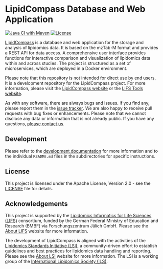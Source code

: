# LipidCompass Database and Web Application
[![Java CI with Maven](https://github.com/lifs-tools/lipidcompass-code/actions/workflows/maven.yml/badge.svg)](https://github.com/lifs-tools/lipidcompass-code/actions/workflows/maven.yml)
[![License](https://img.shields.io/badge/License-Apache%202.0-blue.svg)](https://github.com/lifs-tools/lipidcompass-code/LICENSE)


[LipidCompass](https://lipidcompass.org) is a database and web application for the storage and analysis of lipidomics data. It is based on the mzTab-M format and provides a REST API for data access. A comprehensive user interface provides functions for interactive comparison and visualization of lipidomics data within and across studies. The project is structured as a set of microservices, which are deployed in a Docker environment.

Please note that this repository is not intended for direct use by end users. It is a development repository for the LipidCompass project. For more information, please visit the [LipidCompass website](https://lipidcompass.org) or the [LIFS Tools website](https://lifs-tools.org).

As with any software, there are always bugs and issues. If you find any, please report them in the [issue tracker](https://github.com/lifs-tools/lipidcompass-code/issues). We are also happy to receive pull requests with bug fixes or enhancements. Please note that we cannot disclose any data or information that is not already public. If you have any questions, [please contact us](https://lifs-tools.org/support.html).

## Development

Please refer to the [development documentation](./docs/README.md) for more information and to the individual `README.md` files in the subdirectories for specific instructions.

## License

This project is licensed under the Apache License, Version 2.0 - see the [LICENSE](./LICENSE) file for details.

## Acknowledgements

This project is supported by the [Lipidomics Informatics for Life Sciences (LIFS)](https://lifs-tools.org) consortium, funded by the German Federal Ministry of Education and Research (BMBF) via Forschungszentrum Jülich GmbH. Please see the [About LIFS](https://lifs-tools.org/about-lifs.html) website for more information.

The development of LipidCompass is aligned with the activities of the [Lipidomics Standards Initiative (LSI)](https://lipidomics-standards-initiative.org), a community-driven effort to establish guidelines and best practices for lipidomics data handling and reporting. Please see the [About LSI](https://lipidomicstandards.org/about/) website for more information. The LSI is a working group of the [International Lipidomics Society (ILS)](https://lipidomicssociety.org).


